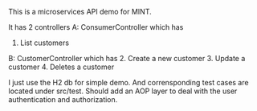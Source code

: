 This is a microservices API demo for MINT.

It has 2 controllers
A: ConsumerController which has 
  1. List customers
  
  
B: CustomerController which has
  2. Create a new customer
  3. Update a customer
  4. Deletes a customer   

I just use the H2 db for simple demo.
And corrensponding test cases are located under src/test.
Should add an AOP layer to deal with the user authentication and authorization.
